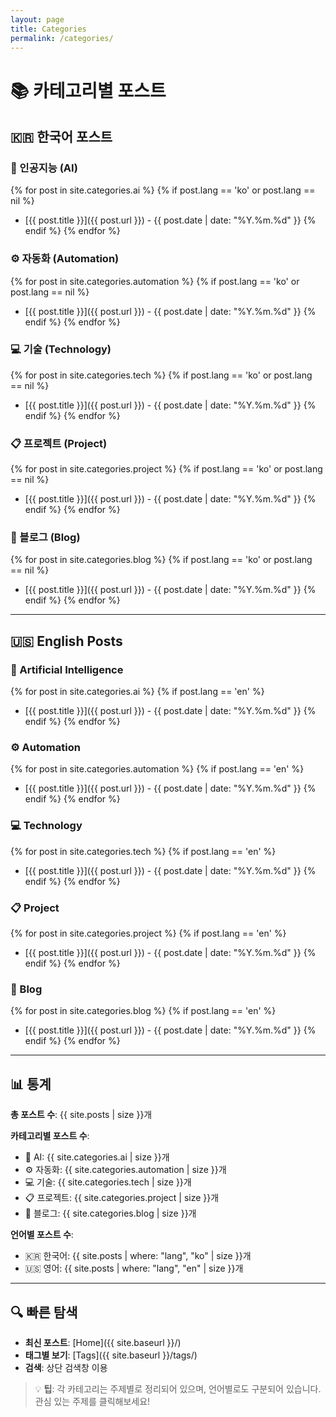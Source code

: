 ```yaml
---
layout: page
title: Categories
permalink: /categories/
---
```


# 📚 카테고리별 포스트

## 🇰🇷 한국어 포스트

### 🤖 인공지능 (AI)
{% for post in site.categories.ai %}
{% if post.lang == 'ko' or post.lang == nil %}
- [{{ post.title }}]({{ post.url }}) - {{ post.date | date: "%Y.%m.%d" }}
{% endif %}
{% endfor %}

### ⚙️ 자동화 (Automation)
{% for post in site.categories.automation %}
{% if post.lang == 'ko' or post.lang == nil %}
- [{{ post.title }}]({{ post.url }}) - {{ post.date | date: "%Y.%m.%d" }}
{% endif %}
{% endfor %}

### 💻 기술 (Technology)
{% for post in site.categories.tech %}
{% if post.lang == 'ko' or post.lang == nil %}
- [{{ post.title }}]({{ post.url }}) - {{ post.date | date: "%Y.%m.%d" }}
{% endif %}
{% endfor %}

### 📋 프로젝트 (Project)
{% for post in site.categories.project %}
{% if post.lang == 'ko' or post.lang == nil %}
- [{{ post.title }}]({{ post.url }}) - {{ post.date | date: "%Y.%m.%d" }}
{% endif %}
{% endfor %}

### 📝 블로그 (Blog)
{% for post in site.categories.blog %}
{% if post.lang == 'ko' or post.lang == nil %}
- [{{ post.title }}]({{ post.url }}) - {{ post.date | date: "%Y.%m.%d" }}
{% endif %}
{% endfor %}

---

## 🇺🇸 English Posts

### 🤖 Artificial Intelligence
{% for post in site.categories.ai %}
{% if post.lang == 'en' %}
- [{{ post.title }}]({{ post.url }}) - {{ post.date | date: "%Y.%m.%d" }}
{% endif %}
{% endfor %}

### ⚙️ Automation
{% for post in site.categories.automation %}
{% if post.lang == 'en' %}
- [{{ post.title }}]({{ post.url }}) - {{ post.date | date: "%Y.%m.%d" }}
{% endif %}
{% endfor %}

### 💻 Technology
{% for post in site.categories.tech %}
{% if post.lang == 'en' %}
- [{{ post.title }}]({{ post.url }}) - {{ post.date | date: "%Y.%m.%d" }}
{% endif %}
{% endfor %}

### 📋 Project
{% for post in site.categories.project %}
{% if post.lang == 'en' %}
- [{{ post.title }}]({{ post.url }}) - {{ post.date | date: "%Y.%m.%d" }}
{% endif %}
{% endfor %}

### 📝 Blog
{% for post in site.categories.blog %}
{% if post.lang == 'en' %}
- [{{ post.title }}]({{ post.url }}) - {{ post.date | date: "%Y.%m.%d" }}
{% endif %}
{% endfor %}

---

## 📊 통계

**총 포스트 수**: {{ site.posts | size }}개

**카테고리별 포스트 수**:
- 🤖 AI: {{ site.categories.ai | size }}개
- ⚙️ 자동화: {{ site.categories.automation | size }}개  
- 💻 기술: {{ site.categories.tech | size }}개
- 📋 프로젝트: {{ site.categories.project | size }}개
- 📝 블로그: {{ site.categories.blog | size }}개

**언어별 포스트 수**:
- 🇰🇷 한국어: {{ site.posts | where: "lang", "ko" | size }}개
- 🇺🇸 영어: {{ site.posts | where: "lang", "en" | size }}개

---

## 🔍 빠른 탐색

- **최신 포스트**: [Home]({{ site.baseurl }}/)
- **태그별 보기**: [Tags]({{ site.baseurl }}/tags/)
- **검색**: 상단 검색창 이용

> 💡 **팁**: 각 카테고리는 주제별로 정리되어 있으며, 언어별로도 구분되어 있습니다. 관심 있는 주제를 클릭해보세요!
